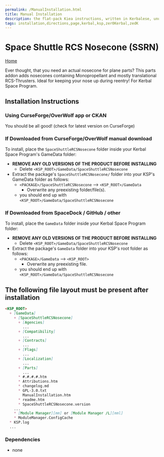 ```yaml
---
permalink: /ManualInstallation.html
title: Manual Installation
description: the flat-pack Kiea instructions, written in Kerbalese, unusally present
tags: installation,directions,page,kerbal,ksp,zer0Kerbal,zedK
---
```


<!-- ManualInstallation.md v1.1.8.1
Space Shuttle RCS Nosecone (SSRN)
created: 01 Oct 2019
updated: 29 Jul 2022 -->

<!-- based upon work by Lisias -->

# Space Shuttle RCS Nosecone (SSRN)

[Home](./index.md)

Ever thought, that you need an actual nosecone for plane parts? This parts addon adds nosecones containing Monopropellant and mostly translational RCS-Thrusters. Ideal for keeping your nose up during reentry! For Kerbal Space Program.

## Installation Instructions

### Using CurseForge/OverWolf app or CKAN

You should be all good! (check for latest version on CurseForge)

### If Downloaded from CurseForge/OverWolf manual download

To install, place the `SpaceShuttleRCSNosecone` folder inside your Kerbal Space Program's GameData folder:

* **REMOVE ANY OLD VERSIONS OF THE PRODUCT BEFORE INSTALLING**
  * Delete `<KSP_ROOT>/GameData/SpaceShuttleRCSNosecone`
* Extract the package's `SpaceShuttleRCSNosecone/` folder into your KSP's GameData folder as follows:
  * `<PACKAGE>/SpaceShuttleRCSNosecone` --> `<KSP_ROOT>/GameData`
    * Overwrite any preexisting folder/file(s).
  * you should end up with `<KSP_ROOT>/GameData/SpaceShuttleRCSNosecone`

### If Downloaded from SpaceDock / GitHub / other

To install, place the `GameData` folder inside your Kerbal Space Program folder:

* **REMOVE ANY OLD VERSIONS OF THE PRODUCT BEFORE INSTALLING**
  * Delete `<KSP_ROOT>/GameData/SpaceShuttleRCSNosecone`
* Extract the package's `GameData` folder into your KSP's root folder as follows:
  * `<PACKAGE>/GameData` --> `<KSP_ROOT>`
    * Overwrite any preexisting file.
  * you should end up with `<KSP_ROOT>/GameData/SpaceShuttleRCSNosecone`

## The following file layout must be present after installation

```markdown
<KSP_ROOT>
  + [GameData]
    + [SpaceShuttleRCSNosecone]
      + [Agencies]
        ...
      + [Compatibility]
        ...
      + [Contracts]
        ...
      + [Flags]
        ...
      + [Localization]
        ...
      + [Parts]
        ...
      * #.#.#.#.htm
      * Attributions.htm
      * changelog.md
      * GPL-3.0.txt
        ManualInstallation.htm
      * readme.htm
      * SpaceShuttleRCSNosecone.version
    ...
    * [Module Manager][mm] or [Module Manager /L][mml]
    * ModuleManager.ConfigCache
  * KSP.log
  ...
```

### Dependencies

* none
